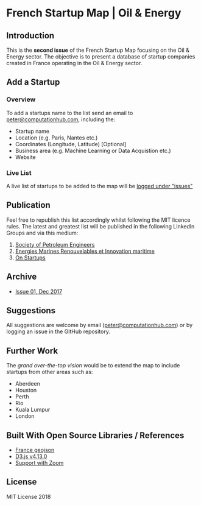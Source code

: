 # French Startup Map | Oil &amp; Energy

## Introduction

This is the **second issue** of the French Startup Map focusing on the Oil & Energy sector. The objective is to present a database of startup companies created in France operating in the Oil & Energy sector. 

## Add a Startup

### Overview
To add a startups name to the list send an email to peter@computationhub.com, including the:

* Startup name
* Location (e.g. Paris, Nantes etc.)
* Coordinates (Longitude, Latitude) [Optional]
* Business area (e.g. Machine Learning or Data Acquistion etc.)
* Website

### Live List
A live list of startups to be added to the map will be [logged under "issues"](https://github.com/peter-doherty/french-startup-map-oil-energy/issues)

## Publication
Feel free to republish this list accordingly whilst following the MIT licence rules. The latest and greatest list will be published in the following LinkedIn Groups and via this medium:

1. [Society of Petroleum Engineers](https://www.linkedin.com/groups/57660)
2. [Energies Marines Renouvelables et Innovation maritime](https://www.linkedin.com/groups/4129100)
3. [On Startups](https://www.linkedin.com/groups/2877)

## Archive

* [Issue 01, Dec 2017](https://www.linkedin.com/pulse/oil-energy-french-startup-landscape-peter-doherty/)

## Suggestions

All suggestions are welcome by email (peter@computationhub.com) or by logging an issue in the GitHub repository. 

## Further Work
The *grand over-the-top vision* would be to extend the map to include startups from other areas such as:

* Aberdeen
* Houston
* Perth
* Rio
* Kuala Lumpur
* London

## Built With Open Source Libraries / References

* [France geojson](https://github.com/AshKyd/geojson-regions)
* [D3.js v4.13.0](https://d3js.org/)
* [Support with Zoom](http://www.puzzlr.org/zoom-in-d3v4-minimal-example)

## License
MIT License 2018
